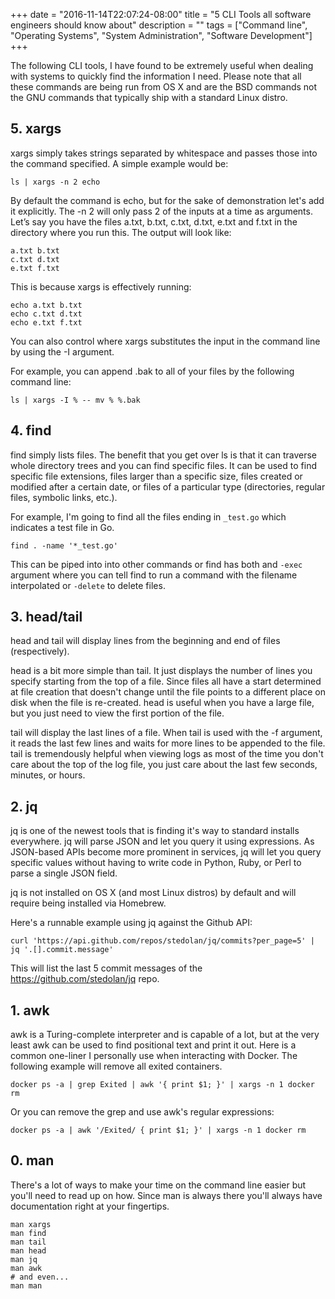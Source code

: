 +++
date = "2016-11-14T22:07:24-08:00"
title = "5 CLI Tools all software engineers should know about"
description = ""
tags = ["Command line", "Operating Systems", "System Administration", "Software Development"]
+++

The following CLI tools, I have found to be extremely useful when dealing with
systems to quickly find the information I need. Please note that all these
commands are being run from OS X and are the BSD commands not the GNU commands
that typically ship with a standard Linux distro.
<!--more-->

## 5. xargs
xargs simply takes strings separated by whitespace and passes those into the
command specified. A simple example would be:

```
ls | xargs -n 2 echo
```
By default the command is echo, but for the sake of demonstration let's add it
explicitly. The -n 2 will only pass 2 of the inputs at a time as arguments.
Let’s say you have the files a.txt, b.txt, c.txt, d.txt, e.txt and f.txt in the
directory where you run this. The output will look like:

```
a.txt b.txt
c.txt d.txt
e.txt f.txt
```

This is because xargs is effectively running:

```
echo a.txt b.txt
echo c.txt d.txt
echo e.txt f.txt
```

You can also control where xargs substitutes the input in the command line by
using the -I argument.

For example, you can append .bak to all of your files by the following command
line:

```
ls | xargs -I % -- mv % %.bak
```

## 4. find
find simply lists files. The benefit that you get over ls is that it can
traverse whole directory trees and you can find specific files. It can be used
to find specific file extensions, files larger than a specific size, files
created or modified after a certain date, or files of a particular type
(directories, regular files, symbolic links, etc.).

For example, I'm going to find all the files ending in `_test.go` which
indicates a test file in Go.

```
find . -name '*_test.go'
```

This can be piped into into other commands or find has both and `-exec` argument
where you can tell find to run a command with the filename interpolated or
`-delete` to delete files.

## 3. head/tail
head and tail will display lines from the beginning and end of files
(respectively).

head is a bit more simple than tail. It just displays the number of lines you
specify starting from the top of a file. Since files all have a start determined
at file creation that doesn't change until the file points to a different place
on disk when the file is re-created. head is useful when you have a large file,
but you just need to view the first portion of the file.

tail will display the last lines of a file. When tail is used with the -f
argument, it reads the last few lines and waits for more lines to be appended to
the file. tail is tremendously helpful when viewing logs as most of the time you
don't care about the top of the log file, you just care about the last few
seconds, minutes, or hours.

## 2. jq
jq is one of the newest tools that is finding it's way to standard installs
everywhere. jq will parse JSON and let you query it using expressions. As
JSON-based APIs become more prominent in services, jq will let you query
specific values without having to write code in Python, Ruby, or Perl to parse a
single JSON field.

jq is not installed on OS X (and most Linux distros) by default and will require
being installed via Homebrew.

Here's a runnable example using jq against the Github API:

```
curl 'https://api.github.com/repos/stedolan/jq/commits?per_page=5' | jq '.[].commit.message'
```

This will list the last 5 commit messages of the https://github.com/stedolan/jq repo.

## 1. awk
awk is a Turing-complete interpreter and is capable of a lot, but at the very
least awk can be used to find positional text and print it out. Here is a common
one-liner I personally use when interacting with Docker. The following example
will remove all exited containers.

```
docker ps -a | grep Exited | awk '{ print $1; }' | xargs -n 1 docker rm
```

Or you can remove the grep and use awk's regular expressions:

```
docker ps -a | awk '/Exited/ { print $1; }' | xargs -n 1 docker rm
```

## 0. man
There's a lot of ways to make your time on the command line easier but you'll
need to read up on how. Since man is always there you'll always have
documentation right at your fingertips.

```
man xargs
man find
man tail
man head
man jq
man awk
# and even...
man man
```
